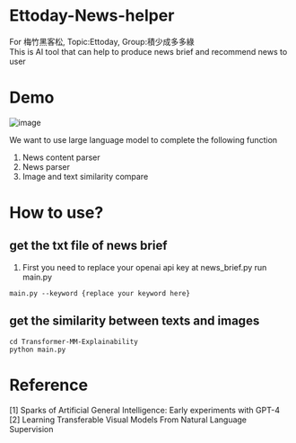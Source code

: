# Ettoday-News-helper
For 梅竹黑客松, Topic:Ettoday, Group:積少成多多綠    
This is AI tool that can help to produce news brief and recommend news to user
# Demo
![image](https://github.com/Maisiechiu/Ettoday-News-helper/blob/master/demo.gif)

We want to use large language model to complete the following function
1. News content parser
2. News parser
3. Image and text similarity compare


# How to use?
## get the txt file of news brief
1. First you need to replace your openai api key at news_brief.py
run main.py
````
main.py --keyword {replace your keyword here}
````

## get the similarity between texts and images
```
cd Transformer-MM-Explainability
python main.py
```

# Reference    
[1] Sparks of Artificial General Intelligence: Early experiments with GPT-4    
[2] Learning Transferable Visual Models From Natural Language Supervision

